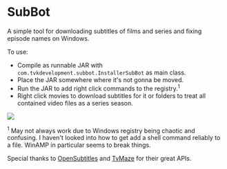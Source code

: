 # SubBot
A simple tool for downloading subtitles of films and series and fixing episode names on Windows.

To use:
* Compile as runnable JAR with `com.tvkdevelopment.subbot.InstallerSubBot` as main class.
* Place the JAR somewhere where it's not gonna be moved.
* Run the JAR to add right click commands to the registry.<sup>1</sup>
* Right click movies to download subtitles for it or folders to treat all contained video files as a series season.

![](http://i.imgur.com/LCUjKzC.png)

<sup>1</sup> May not always work due to Windows registry being chaotic and confusing. I haven't looked into how to get add a shell command reliably to a file. WinAMP in particular seems to break things.

Special thanks to [OpenSubtitles](http://www.opensubtitles.org/) and [TvMaze](http://www.tvmaze.com/) for their great APIs.
